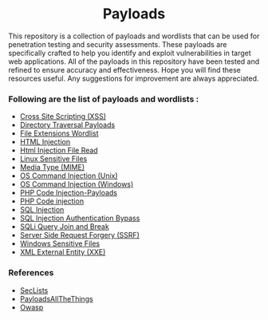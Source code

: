 <h1 align="center">Payloads</h1>

This repository is a collection of payloads and wordlists that can be used for penetration testing and security assessments. These payloads are specifically crafted to help you identify and exploit vulnerabilities in target web applications. All of the payloads in this repository have been tested and refined to ensure accuracy and effectiveness. Hope you will find these resources useful. Any suggestions for improvement are always appreciated.

### Following are the list of payloads and wordlists :

  - [Cross Site Scripting (XSS)](Cross-Site-Scripting-XSS-Payloads.txt)
  - [Directory Traversal Payloads](Directory-Traversal-Payloads.txt)
  - [File Extensions Wordlist](File-Extensions-Wordlist.txt)
  - [HTML Injection](Html-Injection-Payloads.txt)
  - [Html Injection File Read](Html-Injection-Read-File-Payloads.txt)
  - [Linux Sensitive Files](Linux-Sensitive-Files.txt)
  - [Media Type (MIME)](Media-Type-(MIME).txt)
  - [OS Command Injection (Unix)](OS-Command-Injection-Unix-Payloads.txt)
  - [OS Command Injection (Windows)](OS-Command-Injection-Windows-Payloads.txt)
  - [PHP Code Injection-Payloads](PHP-Code-Injections-Payloads.txt)
  - [PHP Code injection](PHP-Code-injection.txt)
  - [SQL Injection](SQL-Injection-Payloads.txt)
  - [SQL Injection Authentication Bypass](SQL-Injection-Auth-Bypass-Payloads.txt)
  - [SQLi Query Join and Break](SQLi-query-Join-and-Break.md)
  - [Server Side Request Forgery (SSRF)](Server-Side-Request-Forgery-Payloads.txt)
  - [Windows Sensitive Files](Windows-Sensitive-Files.txt)
  - [XML External Entity (XXE)](XML-External-Entity-(XXE)-Payloads.txt)

### References

  - [SecLists](https://github.com/danielmiessler/SecLists)
  - [PayloadsAllTheThings](https://github.com/swisskyrepo/PayloadsAllTheThings)
  - [Owasp](https://owasp.org/)
